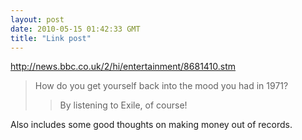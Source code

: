 ```yaml
---
layout: post
date: 2010-05-15 01:42:33 GMT
title: "Link post"
---
```

<http://news.bbc.co.uk/2/hi/entertainment/8681410.stm>

> How do you get yourself back into the mood you had in 1971?
>
> > By listening to Exile, of course!

Also includes some good thoughts on making money out of records.